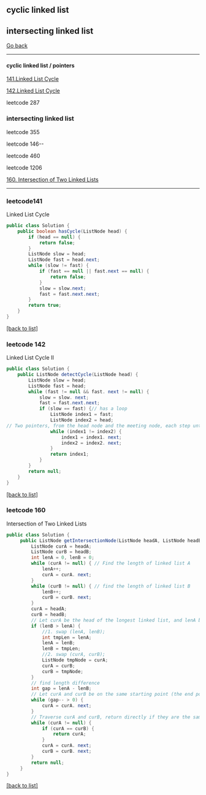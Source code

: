 ## cyclic linked list
## intersecting linked list
[Go back](https://github.com/TerryTxx/CS-Diary/blob/master/Algorithm/LinkedList.md)

---

#### cyclic linked list / pointers
[141.Linked List Cycle](#leetcode141)

[142.Linked List Cycle](#leetcode-142)

leetcode 287

### intersecting linked list
leetcode 355

leetcode 146--

leetcode 460

leetcode 1206

[160. Intersection of Two Linked Lists](#leetcode-160)

---

### leetcode141
Linked List Cycle
```java
public class Solution {
    public boolean hasCycle(ListNode head) {
        if (head == null) {
            return false;
        }
        ListNode slow = head;
        ListNode fast = head.next;
        while (slow != fast) {
            if (fast == null || fast.next == null) {
                return false;
            }
            slow = slow.next;
            fast = fast.next.next;
        }
        return true;
    }
}
```
[[back to list]](#cyclic-linked-list)
### leetcode 142
Linked List Cycle II
```java
public class Solution {
    public ListNode detectCycle(ListNode head) {
        ListNode slow = head;
        ListNode fast = head;
        while (fast != null && fast. next != null) {
            slow = slow. next;
            fast = fast.next.next;
            if (slow == fast) {// has a loop
                ListNode index1 = fast;
                ListNode index2 = head;
// Two pointers, from the head node and the meeting node, each step until they meet, the meeting point is the ring entrance
                while (index1 != index2) {
                    index1 = index1. next;
                    index2 = index2. next;
                }
                return index1;
            }
        }
        return null;
    }
}
```
[[back to list]](#cyclic-linked-list)
### leetcode 160
Intersection of Two Linked Lists
```java
public class Solution {
     public ListNode getIntersectionNode(ListNode headA, ListNode headB) {
         ListNode curA = headA;
         ListNode curB = headB;
         int lenA = 0, lenB = 0;
         while (curA != null) { // Find the length of linked list A
             lenA++;
             curA = curA. next;
         }
         while (curB != null) { // find the length of linked list B
             lenB++;
             curB = curB. next;
         }
         curA = headA;
         curB = headB;
         // Let curA be the head of the longest linked list, and lenA be its length
         if (lenB > lenA) {
             //1. swap (lenA, lenB);
             int tmpLen = lenA;
             lenA = lenB;
             lenB = tmpLen;
             //2. swap (curA, curB);
             ListNode tmpNode = curA;
             curA = curB;
             curB = tmpNode;
         }
         // find length difference
         int gap = lenA - lenB;
         // Let curA and curB be on the same starting point (the end positions are aligned)
         while (gap-- > 0) {
             curA = curA. next;
         }
         // Traverse curA and curB, return directly if they are the same
         while (curA != null) {
             if (curA == curB) {
                 return curA;
             }
             curA = curA. next;
             curB = curB. next;
         }
         return null;
     }
}
```
[[back to list]](#cyclic-linked-list)